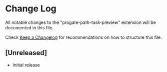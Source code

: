# Change Log

All notable changes to the "progate-path-task-preview" extension will be documented in this file.

Check [Keep a Changelog](http://keepachangelog.com/) for recommendations on how to structure this file.

## [Unreleased]

- Initial release